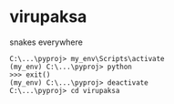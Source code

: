 # virupaksa
snakes everywhere

```
C:\...\pyproj> my_env\Scripts\activate 
(my_env) C:\...\pyproj> python
>>> exit()
(my_env) C:\...\pyproj> deactivate 
C:\...\pyproj> cd virupaksa
```
